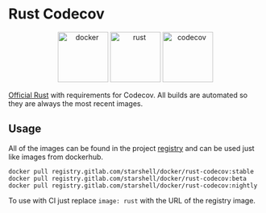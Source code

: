 # Rust Codecov

<p align="center">
    <img alt="docker" src="http://starshell.gitlab.io/icons/logos/docker.svg" width="100" height="100" /> <img alt="rust" src="http://starshell.gitlab.io/icons/logos/rust.svg" width="100" height="100" /> <img alt="codecov" src="http://starshell.gitlab.io/icons/logos/codecov.svg" width="100" height="100" />
</p>

[Official Rust](https://hub.docker.com/_/rust/) with requirements for Codecov. All builds are automated so they are always the most recent images.

## Usage

All of the images can be found in the project [registry](https://gitlab.com/starshell/docker/rust-codecov/container_registry) and can be used just like images from dockerhub.

    docker pull registry.gitlab.com/starshell/docker/rust-codecov:stable
    docker pull registry.gitlab.com/starshell/docker/rust-codecov:beta
    docker pull registry.gitlab.com/starshell/docker/rust-codecov:nightly

To use with CI just replace `image: rust` with the URL of the registry image.

